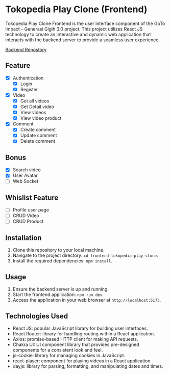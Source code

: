 # Tokopedia Play Clone (Frontend)

Tokopedia Play Clone Frontend is the user interface component of the GoTo Impact - Generasi Gigih 3.0 project. This project utilizes React JS technology to create an interactive and dynamic web application that interacts with the backend server to provide a seamless user experience.

[Backend Repostory](https://github.com/morphiezy/tokopedia-play-clone)

## Feature

- [x] Authentication
  - [x] Login
  - [x] Register
- [x] Video
  - [x] Get all videos
  - [x] Get Detail video
  - [x] View videos 
  - [x] View video product 
- [x] Comment
  - [x] Create comment
  - [x] Update comment
  - [x] Delete comment 

## Bonus

- [x] Search video
- [x] User Avatar
- [ ] Web Socket

## Whislist Feature

- [ ] Profile user page
- [ ] CRUD Video
- [ ] CRUD Product

## Installation

1. Clone this repository to your local machine.
2. Navigate to the project directory: `cd frontend-tokopedia-play-clone`.
3. Install the required dependencies: `npm install`.

## Usage

1. Ensure the backend server is up and running.
2. Start the frontend application: `npm run dev`.
3. Access the application in your web browser at `http://localhost:5173`.

## Technologies Used

- React JS: popular JavaScript library for building user interfaces.
- React Router: library for handling routing within a React application.
- Axios: promise-based HTTP client for making API requests.
- Chakra UI: UI component library that provides pre-designed components for a consistent look and feel.
- js-cookie: library for managing cookies in JavaScript.
- react-player: component for playing videos in a React application.
- dayjs: library for parsing, formatting, and manipulating dates and times.
